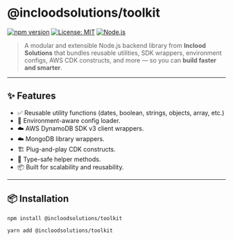 # @incloodsolutions/toolkit

[![npm version](https://img.shields.io/npm/v/@incloodsolutions/toolkit)](https://www.npmjs.com/package/@incloodsolutions/toolkit)
[![License: MIT](https://img.shields.io/badge/License-MIT-yellow.svg)](./LICENSE)
[![Node.js](https://img.shields.io/badge/node-%3E%3D22-green.svg)](https://nodejs.org/)
<!-- [![CI](https://github.com/incloodsolutions/toolkit/actions/workflows/ci.yml/badge.svg)](https://github.com/incloodsolutions/toolkit/actions) -->

> A modular and extensible Node.js backend library from **Inclood Solutions** that bundles reusable utilities, SDK wrappers, environment configs, AWS CDK constructs, and more — so you can **build faster and smarter**.

---

## ✨ Features

- ✅ Reusable utility functions (dates, boolean, strings, objects, array, etc.)
- 🔐 Environment-aware config loader.
- ☁️ AWS DynamoDB SDK v3 client wrappers.
- ☁️ MongoDB library wrappers.
- 🏗 Plug-and-play CDK constructs.
- 🧰 Type-safe helper methods.
- 📦 Built for scalability and reusability.

---

## 📦 Installation

```bash
npm install @incloodsolutions/toolkit
```


```bash
yarn add @incloodsolutions/toolkit
```
